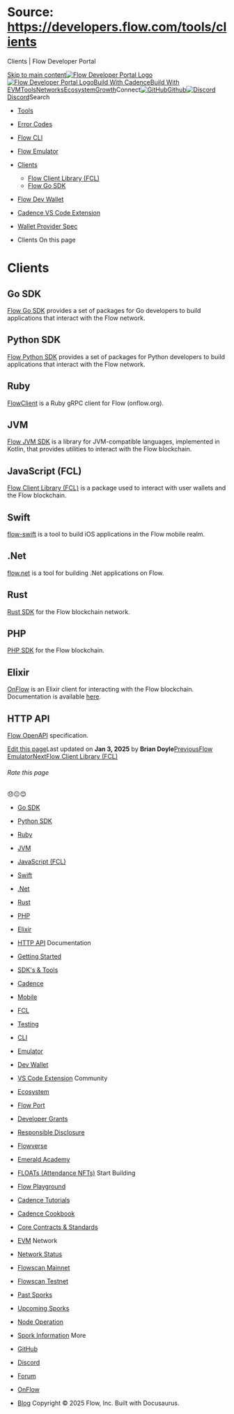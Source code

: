 # Source: https://developers.flow.com/tools/clients




Clients | Flow Developer Portal





[Skip to main content](#__docusaurus_skipToContent_fallback)[![Flow Developer Portal Logo](/img/flow-docs-logo-dark.png)![Flow Developer Portal Logo](/img/flow-docs-logo-light.png)](/)[Build With Cadence](/build/flow)[Build With EVM](/evm/about)[Tools](/tools/flow-cli)[Networks](/networks/flow-networks)[Ecosystem](/ecosystem)[Growth](/growth)Connect[![GitHub]()Github](https://github.com/onflow)[![Discord]()Discord](https://discord.gg/flow)Search

* [Tools](/tools)
* [Error Codes](/tools/error-codes)
* [Flow CLI](/tools/flow-cli)
* [Flow Emulator](/tools/emulator)
* [Clients](/tools/clients)
  + [Flow Client Library (FCL)](/tools/clients/fcl-js)
  + [Flow Go SDK](/tools/clients/flow-go-sdk)
* [Flow Dev Wallet](/tools/flow-dev-wallet)
* [Cadence VS Code Extension](/tools/vscode-extension)
* [Wallet Provider Spec](/tools/wallet-provider-spec)


* Clients
On this page
# Clients

## Go SDK[​](#go-sdk "Direct link to Go SDK")

[Flow Go SDK](/tools/clients/flow-go-sdk) provides a set of packages for Go developers to build applications that interact with the Flow network.

## Python SDK[​](#python-sdk "Direct link to Python SDK")

[Flow Python SDK](https://github.com/janezpodhostnik/flow-py-sdk) provides a set of packages for Python developers to build applications that interact with the Flow network.

## Ruby[​](#ruby "Direct link to Ruby")

[FlowClient](https://github.com/glucode/flow_client) is a Ruby gRPC client for Flow (onflow.org).

## JVM[​](#jvm "Direct link to JVM")

[Flow JVM SDK](https://github.com/onflow/flow-jvm-sdk) is a library for JVM-compatible languages, implemented in Kotlin, that provides utilities to interact with the Flow blockchain.

## JavaScript (FCL)[​](#javascript-fcl "Direct link to JavaScript (FCL)")

[Flow Client Library (FCL)](/tools/clients/fcl-js) is a package used to interact with user wallets and the Flow blockchain.

## Swift[​](#swift "Direct link to Swift")

[flow-swift](https://github.com/Outblock/flow-swift) is a tool to build iOS applications in the Flow mobile realm.

## .Net[​](#net "Direct link to .Net")

[flow.net](https://github.com/tyronbrand/flow.net) is a tool for building .Net applications on Flow.

## Rust[​](#rust "Direct link to Rust")

[Rust SDK](https://github.com/fee1-dead/flow.rs) for the Flow blockchain network.

## PHP[​](#php "Direct link to PHP")

[PHP SDK](https://github.com/mayvenstudios/flow-php-sdk) for the Flow blockchain.

## Elixir[​](#elixir "Direct link to Elixir")

[OnFlow](https://github.com/nkezhaya/on_flow) is an Elixir client for interacting with the Flow blockchain. Documentation is available [here](https://hexdocs.pm/on_flow).

## HTTP API[​](#http-api "Direct link to HTTP API")

[Flow OpenAPI](/http-api) specification.

[Edit this page](https://github.com/onflow/docs/tree/main/docs/tools/clients/index.md)Last updated on **Jan 3, 2025** by **Brian Doyle**[PreviousFlow Emulator](/tools/emulator)[NextFlow Client Library (FCL)](/tools/clients/fcl-js)
###### Rate this page

😞😐😊

* [Go SDK](#go-sdk)
* [Python SDK](#python-sdk)
* [Ruby](#ruby)
* [JVM](#jvm)
* [JavaScript (FCL)](#javascript-fcl)
* [Swift](#swift)
* [.Net](#net)
* [Rust](#rust)
* [PHP](#php)
* [Elixir](#elixir)
* [HTTP API](#http-api)
Documentation

* [Getting Started](/build/getting-started/contract-interaction)
* [SDK's & Tools](/tools)
* [Cadence](https://cadence-lang.org/docs/)
* [Mobile](/build/guides/mobile/overview)
* [FCL](/tools/clients/fcl-js)
* [Testing](/build/smart-contracts/testing)
* [CLI](/tools/flow-cli)
* [Emulator](/tools/emulator)
* [Dev Wallet](https://github.com/onflow/fcl-dev-wallet)
* [VS Code Extension](/tools/vscode-extension)
Community

* [Ecosystem](/ecosystem)
* [Flow Port](https://port.onflow.org/)
* [Developer Grants](https://github.com/onflow/developer-grants)
* [Responsible Disclosure](https://flow.com/flow-responsible-disclosure)
* [Flowverse](https://www.flowverse.co/)
* [Emerald Academy](https://academy.ecdao.org/)
* [FLOATs (Attendance NFTs)](https://floats.city/)
Start Building

* [Flow Playground](https://play.flow.com/)
* [Cadence Tutorials](https://cadence-lang.org/docs/tutorial/first-steps)
* [Cadence Cookbook](https://open-cadence.onflow.org)
* [Core Contracts & Standards](/build/core-contracts)
* [EVM](/evm/about)
Network

* [Network Status](https://status.onflow.org/)
* [Flowscan Mainnet](https://flowdscan.io/)
* [Flowscan Testnet](https://testnet.flowscan.io/)
* [Past Sporks](/networks/node-ops/node-operation/past-sporks)
* [Upcoming Sporks](/networks/node-ops/node-operation/upcoming-sporks)
* [Node Operation](/networks/node-ops)
* [Spork Information](/networks/node-ops/node-operation/spork)
More

* [GitHub](https://github.com/onflow)
* [Discord](https://discord.gg/flow)
* [Forum](https://forum.onflow.org/)
* [OnFlow](https://onflow.org/)
* [Blog](https://flow.com/blog)
Copyright © 2025 Flow, Inc. Built with Docusaurus.

